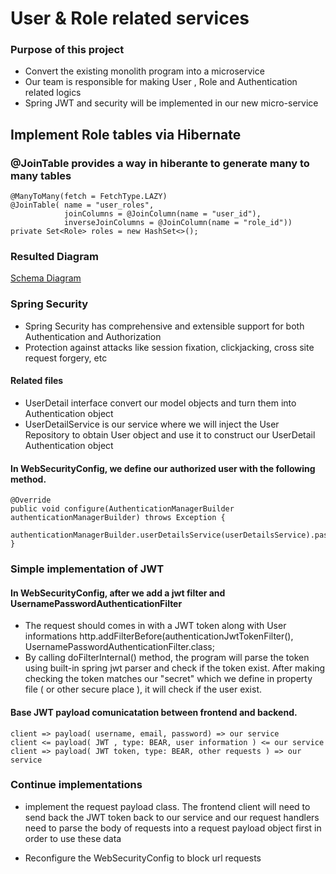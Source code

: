 # User & Role related services

### Purpose of this project

* Convert the existing monolith program into a microservice
* Our team is responsible for making User , Role and Authentication related logics
* Spring JWT and security will be implemented in our new micro-service

## Implement Role tables via Hibernate 

### @JoinTable provides a way in hiberante to generate many to many tables

	@ManyToMany(fetch = FetchType.LAZY)
	@JoinTable(	name = "user_roles", 
				joinColumns = @JoinColumn(name = "user_id"), 
				inverseJoinColumns = @JoinColumn(name = "role_id"))
	private Set<Role> roles = new HashSet<>();

### Resulted Diagram

[Schema Diagram](https://github.com/Revature-Community/UserService/blob/master/doc/p3diagram.png)

### Spring Security

* Spring Security has comprehensive and extensible support for both Authentication and Authorization
* Protection against attacks like session fixation, clickjacking, cross site request forgery, etc

#### Related files

* UserDetail interface convert our model objects and turn them into Authentication object 
* UserDetailService is our service  where we will inject the User Repository to obtain User object and use it to construct our UserDetail Authentication object 

#### In WebSecurityConfig, we define our authorized user with the following method. 
    @Override
	public void configure(AuthenticationManagerBuilder authenticationManagerBuilder) throws Exception {
		authenticationManagerBuilder.userDetailsService(userDetailsService).passwordEncoder(passwordEncoder());
	}

### Simple implementation of JWT 

#### In WebSecurityConfig, after we add a jwt filter and UsernamePasswordAuthenticationFilter

* The request should comes in with a JWT token along with User informations 
    http.addFilterBefore(authenticationJwtTokenFilter(), UsernamePasswordAuthenticationFilter.class;   
* By calling doFilterInternal() method, the program will parse the token using built-in spring jwt parser and check if the token exist. After making checking the token matches our "secret" which we define in property file ( or other secure place ),  it will check if the user exist.

#### Base JWT payload comunicatation between frontend and backend.

    client => payload( username, email, password) => our service
    client <= payload( JWT , type: BEAR, user information ) <= our service
    client => payload( JWT token, type: BEAR, other requests ) => our service


### Continue implementations

* implement the request payload class. The frontend client will need to send back the JWT token back to our service and our request handlers need to parse the body of requests into a request payload object first in order to use these data

* Reconfigure the WebSecurityConfig to block url requests


 